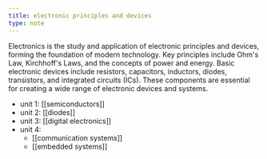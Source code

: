 ```yaml
---
title: electronic principles and devices
type: note
---
```

Electronics is the study and application of electronic principles and devices, forming the foundation of modern technology. Key principles include Ohm's Law, Kirchhoff's Laws, and the concepts of power and energy. Basic electronic devices include resistors, capacitors, inductors, diodes, transistors, and integrated circuits (ICs). These components are essential for creating a wide range of electronic devices and systems.

- unit 1: [[semiconductors]]
- unit 2: [[diodes]]
- unit 3: [[digital electronics]]
- unit 4:
  - [[communication systems]]
  - [[embedded systems]]
